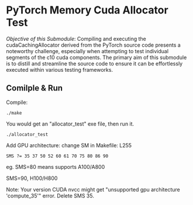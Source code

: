 # PyTorch Memory Cuda Allocator Test
*Objective of this Submodule*: Compiling and executing the cudaCachingAllocator derived from the PyTorch source code presents a noteworthy challenge, especially when attempting to test individual segments of the c10 cuda components. 
The primary aim of this submodule is to distill and streamline the source code to ensure it can be effortlessly executed within various testing frameworks.

## Comilple & Run

Compile:
```
./make
```
You would get an "allocator_test" exe file, then run it.

```
./allocator_test
```

Add GPU architecture: change SM in Makefile: L255

```shell
SMS ?= 35 37 50 52 60 61 70 75 80 86 90
```
eg. SMS=80 means supports A100/A800 

SMS=90, H100/H800


Note: Your version CUDA nvcc might get "unsupported gpu architecture 'compute_35'" error. Delete SMS 35.
